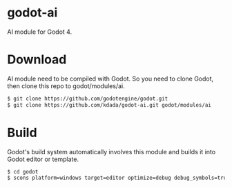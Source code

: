 # godot-ai

AI module for Godot 4.

# Download

AI module need to be compiled with Godot. So you need to clone Godot, then clone this repo to godot/modules/ai.

```bash
$ git clone https://github.com/godotengine/godot.git
$ git clone https://github.com/kdada/godot-ai.git godot/modules/ai
```

# Build

Godot's build system automatically involves this module and builds it into Godot editor or template.

```bash
$ cd godot
$ scons platform=windows target=editor optimize=debug debug_symbols=true
```


